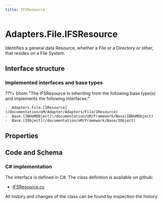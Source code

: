 ```yaml
---
title: IFSResource
---
```


# Adapters.File.IFSResource

Identifies a general data Resource, whether a File or a Directory or other, that resides on a File System.

## Interface structure

### Implemented interfaces and base types

???+ bhom "The IFSResource in inheriting from the following base type(s) and implements the following interfaces:"

    -  Adapters.File.[IResource](/documentation/oM/Adapter/Adapters/File/IResource)
    -  Base.[IBHoMObject](/documentation/oM/Framework/Base/IBHoMObject)
    -  Base.[IObject](/documentation/oM/Framework/Base/IObject)


## Properties

## Code and Schema

### C# implementation

The interface is defined in C#. The class definition is available on github:

- [IFSResource.cs](https://github.com/BHoM/File_Toolkit/blob/develop/File_oM/Interfaces/IFSResource.cs)

All history and changes of the class can be found by inspection the history.
